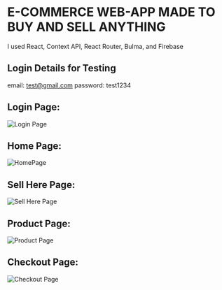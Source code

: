 # E-COMMERCE WEB-APP MADE TO BUY AND SELL ANYTHING 
I used React, Context API, React Router, Bulma, and Firebase

## Login Details for Testing
email: test@gmail.com
password: test1234

## Login Page:

![Login Page](https://i.paste.pics/4a19a859f009c33aa376ddab696c30f7.png) 

## Home Page:

![HomePage](https://i.paste.pics/b5a5208b3b8d72d23ed8c406810d7c89.png) 

## Sell Here Page:

![Sell Here Page](https://i.paste.pics/2341d865de5d9804c263ada8674460e5.png) 

## Product Page:

![Product Page](https://i.paste.pics/6545446f759d07ac699d9ea618b463dc.png) 

## Checkout Page:

![Checkout Page](https://i.paste.pics/2547eff2c86c01a987ecf199b66f2ac1.png) 
